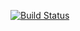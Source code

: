 [![Build Status](https://travis-ci.org/JBurnett212/159251_tut4.svg?branch=master)](https://travis-ci.org/JBurnett212/159251_tut4)
